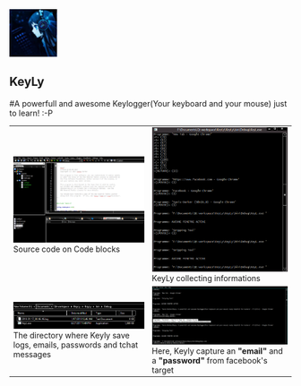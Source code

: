 <img src="KeyLy.PNG" width="85">
<h2>KeyLy</h2>
#A powerfull and awesome Keylogger(Your keyboard and your mouse) just to learn! :-P
<table style="width:100%;">
	<tr>
		<td><img src="img/img1.PNG"><br>Source code on Code blocks</td>
		<td><img src="img/img2.PNG"><br> KeyLy collecting informations</td>
	</tr>
	<tr>
		<td><img src="img/img3.PNG"><br> The directory where Keyly save logs, emails, passwords and tchat messages</td>
		<td><img src="img/img4.PNG"><br> Here, Keyly capture an <b>"email"</b> and a <b>"password"</b> from facebook's target</td>
	</tr>
</table>

